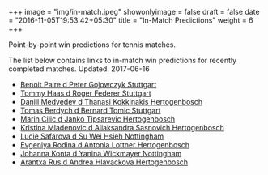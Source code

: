 +++
image = "img/in-match.jpeg"
showonlyimage = false
draft = false
date = "2016-11-05T19:53:42+05:30"
title = "In-Match Predictions"
weight = 6
+++

Point-by-point win predictions for tennis matches.

<!--more-->


The list below contains links to in-match win predictions for recently completed matches. Updated: 2017-06-16

<ul>
<li><a href="/match1/">Benoit Paire d Peter Gojowczyk Stuttgart</a></li>
<li><a href="/match2/">Tommy Haas d Roger Federer Stuttgart</a></li>
<li><a href="/match3/">Daniil Medvedev d Thanasi Kokkinakis Hertogenbosch</a></li>
<li><a href="/match4/">Tomas Berdych d Bernard Tomic Stuttgart</a></li>
<li><a href="/match5/">Marin Cilic d Janko Tipsarevic Hertogenbosch</a></li>
<li><a href="/match6/">Kristina Mladenovic d Aliaksandra Sasnovich Hertogenbosch</a></li>
<li><a href="/match7/">Lucie Safarova d Su Wei Hsieh Nottingham</a></li>
<li><a href="/match8/">Evgeniya Rodina d Antonia Lottner Hertogenbosch</a></li>
<li><a href="/match9/">Johanna Konta d Yanina Wickmayer Nottingham</a></li>
<li><a href="/match10/">Arantxa Rus d Andrea Hlavackova Hertogenbosch</a></li>
</ul>
